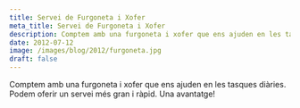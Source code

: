 ```yaml
---
title: Servei de Furgoneta i Xofer
meta_title: Servei de Furgoneta i Xofer
description: Comptem amb una furgoneta i xofer que ens ajuden en les tasques diàries. Podem oferir un servei més gran i ràpid. Una avantatge!
date: 2012-07-12
image: /images/blog/2012/furgoneta.jpg
draft: false
---
```


Comptem amb una furgoneta i xofer que ens ajuden en les tasques diàries. Podem oferir un servei més gran i ràpid. Una avantatge!
